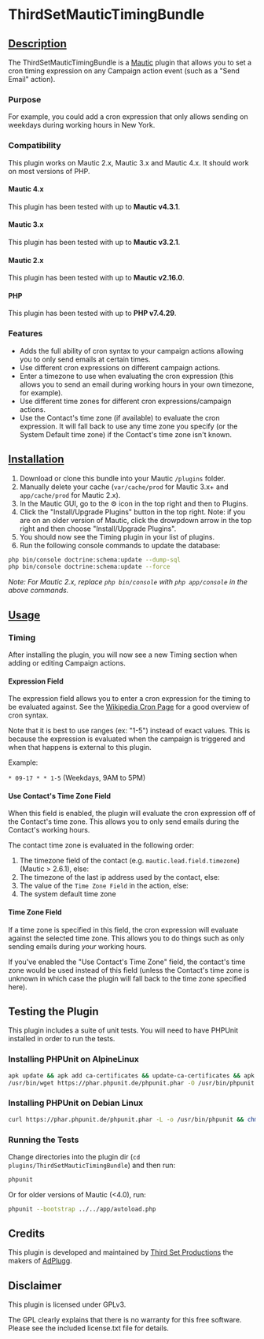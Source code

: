 # ThirdSetMauticTimingBundle

## [Description](id:description)

The ThirdSetMauticTimingBundle is a [Mautic](http://www.mautic.org) plugin that allows you to set a cron timing expression on any Campaign action event (such as a "Send Email" action).

### Purpose

For example, you could add a cron expression that only allows sending on weekdays during working hours in New York.

### Compatibility

This plugin works on Mautic 2.x, Mautic 3.x and Mautic 4.x. It should work on most versions of PHP.

#### Mautic 4.x

This plugin has been tested with up to **Mautic v4.3.1**.

#### Mautic 3.x

This plugin has been tested with up to **Mautic v3.2.1**.

#### Mautic 2.x

This plugin has been tested with up to **Mautic v2.16.0**.

#### PHP

This plugin has been tested with up to **PHP v7.4.29**.

### Features

* Adds the full ability of cron syntax to your campaign actions allowing you to only send emails at certain times.
* Use different cron expressions on different campaign actions.
* Enter a timezone to use when evaluating the cron expression (this allows you to send an email during working hours in your own timezone, for example).
* Use different time zones for different cron expressions/campaign actions.
* Use the Contact's time zone (if available) to evaluate the cron expression. It will fall back to use any time zone you specify (or the System Default time zone) if the Contact's time zone isn't known.

## [Installation](id:installation)

1. Download or clone this bundle into your Mautic `/plugins` folder.
2. Manually delete your cache (`var/cache/prod` for Mautic 3.x+ and `app/cache/prod` for Mautic 2.x).
3. In the Mautic GUI, go to the :gear: icon in the top right and then to Plugins.
4. Click the "Install/Upgrade Plugins" button in the top right. Note: if you are on an older version of Mautic, click the drowpdown arrow in the top right and then choose "Install/Upgrade Plugins".
5. You should now see the Timing plugin in your list of plugins.
6. Run the following console commands to update the database:

```bash
php bin/console doctrine:schema:update --dump-sql
php bin/console doctrine:schema:update --force
```

_Note: For Mautic 2.x, replace `php bin/console` with `php app/console` in the above commands._

## [Usage](id:usage)

### Timing

After installing the plugin, you will now see a new Timing section when adding or editing Campaign actions.

#### Expression Field

The expression field allows you to enter a cron expression for the timing to be evaluated against. See the [Wikipedia Cron Page](https://en.wikipedia.org/wiki/Cron) for a good overview of cron syntax.

Note that it is best to use ranges (ex: "1-5") instead of exact values. This is because the expression is evaluated when the campaign is triggered and when that happens is external to this plugin.

Example:

`* 09-17 * * 1-5` (Weekdays, 9AM to 5PM)

#### Use Contact's Time Zone Field

When this field is enabled, the plugin will evaluate the cron expression off of the Contact's time zone.  This allows you to only send emails during the Contact's working hours.

The contact time zone is evaluated in the following order:

1. The timezone field of the contact (e.g. `mautic.lead.field.timezone`) (Mautic > 2.6.1), else:
2. The timezone of the last ip address used by the contact, else:
3. The value of the `Time Zone Field` in the action, else:
4. The system default time zone

#### Time Zone Field

If a time zone is specified in this field, the cron expression will evaluate against the selected time zone.  This allows you to do things such as only sending emails during _your_ working hours.

If you've enabled the "Use Contact's Time Zone" field, the contact's time zone would be used instead of this field (unless the Contact's time zone is unknown in which case the plugin will fall back to the time zone specified here).

## Testing the Plugin

This plugin includes a suite of unit tests. You will need to have PHPUnit installed in order to run the tests.

### Installing PHPUnit on AlpineLinux

```bash
apk update && apk add ca-certificates && update-ca-certificates && apk add openssl
/usr/bin/wget https://phar.phpunit.de/phpunit.phar -O /usr/bin/phpunit && chmod 755 /usr/bin/phpunit
```

### Installing PHPUnit on Debian Linux

```bash
curl https://phar.phpunit.de/phpunit.phar -L -o /usr/bin/phpunit && chmod 755 /usr/bin/phpunit
```

### Running the Tests

Change directories into the plugin dir (`cd plugins/ThirdSetMauticTimingBundle`) and then run:

```bash
phpunit
```

Or for older versions of Mautic (<4.0), run:

```bash
phpunit --bootstrap ../../app/autoload.php
```

## Credits

This plugin is developed and maintained by [Third Set Productions](http://www.thirdset.com) the makers of [AdPlugg](http://www.adplugg.com).

## Disclaimer

This plugin is licensed under GPLv3.

The GPL clearly explains that there is no warranty for this free software. Please see the included license.txt file for details.
